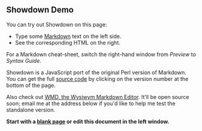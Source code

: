 Showdown Demo
-------------

You can try out Showdown on this page:

  - Type some [Markdown] text on the left side.
  - See the corresponding HTML on the right.

For a Markdown cheat-sheet, switch the right-hand window from *Preview* to *Syntax Guide*.

Showdown is a JavaScript port of the original Perl version of Markdown.  You can get the full [source code] by clicking on the version number at the bottom of the page.

Also check out [WMD, the Wysiwym Markdown Editor][wmd].  It'll be open source soon; email me at the address below if you'd like to help me test the standalone version.

**Start with a [blank page] or edit this document in the left window.**

  [Markdown]: http://daringfireball.net/projects/markdown/
  [source code]: http://attacklab.net/showdown/showdown-v0.9.zip
  [wmd]: http://wmd-editor.com/
  [blank page]: ?blank=1 "Clear all text"
